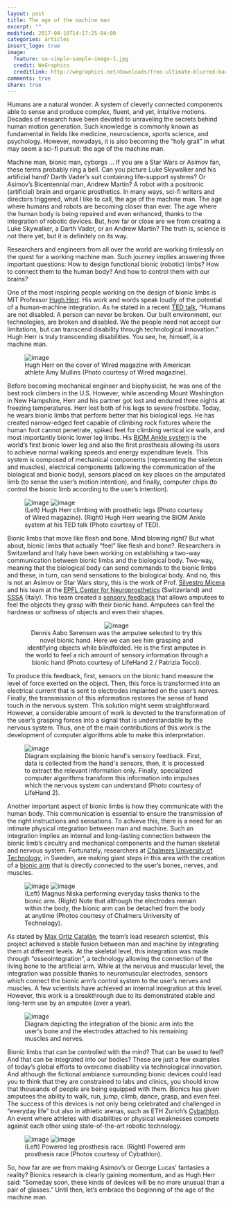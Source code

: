 ```yaml
---
layout: post
title: The age of the machine man
excerpt: ""
modified: 2017-04-10T14:17:25-04:00
categories: articles
insert_logo: true
image:
  feature: so-simple-sample-image-1.jpg
  credit: WeGraphics
  creditlink: http://wegraphics.net/downloads/free-ultimate-blurred-background-pack/
comments: true
share: true
---
```


Humans are a natural wonder. A system of cleverly connected components able to sense and produce complex, fluent, and yet, intuitive motions. Decades of research have been devoted to unraveling the secrets behind human motion generation. Such knowledge is commonly known as fundamental in fields like medicine, neuroscience, sports science, and psychology. However, nowadays, it is also becoming the “holy grail” in what may seem a sci-fi pursuit: the age of the machine man.

Machine man, bionic man, cyborgs … If you are a Star Wars or Asimov fan, these terms probably ring a bell. Can you picture Luke Skywalker and his artificial hand?  Darth Vader’s suit containing life-support systems? Or Asimov’s Bicentennial man, Andrew Martin? A robot with a positronic (artificial) brain and organic prosthetics.
In many ways, sci-fi writers and directors triggered, what I like to call, the age of the machine man. The age where humans and robots are becoming closer than ever. The age where the human body is being repaired and even enhanced, thanks to the integration of robotic devices.
But, how far or close are we from creating a Luke Skywalker, a Darth Vader, or an Andrew Martin? The truth is, science is not there yet, but it is definitely on its way.

Researchers and engineers from all over the world are working tirelessly on the quest for a working machine man. Such journey implies answering three important questions:
How to design functional bionic (robotic) limbs? How to connect them to the human body? And how to control them with our brains?

One of the most inspiring people working on the design of bionic limbs is MIT Professor [Hugh Herr](https://www.media.mit.edu/people/hherr/overview/). His work and words speak loudly of the potential of a human-machine integration. As he stated in a recent [TED talk](https://www.ted.com/talks/hugh_herr_the_new_bionics_that_let_us_run_climb_and_dance/transcript?language=en#t-499854), “Humans are not disabled. A person can never be broken. Our built environment, our technologies, are broken and disabled. We the people need not accept our limitations, but can transcend disability through technological innovation.” Hugh Herr is truly transcending disabilities. You see, he, himself, is a machine man.

<figure>
	<img src="../../images/posts/The_age_of_the_machine_man/WiredHughHerr.jpg" alt="image">
	<figcaption> Hugh Herr on the cover of Wired magazine with American athlete Amy Mullins (Photo courtesy of Wired magazine). </figcaption>
</figure>

Before becoming mechanical engineer and biophysicist, he was one of the best rock climbers in the U.S. However, while ascending Mount Washington in New Hampshire, Herr and his partner got lost and endured three nights at freezing temperatures. Herr lost both of his legs to severe frostbite.
Today, he wears bionic limbs that perform better that his biological legs. He has created narrow-edged feet capable of climbing rock fixtures where the human foot cannot penetrate, spiked feet for climbing vertical ice walls, and most importantly bionic lower leg limbs. His [BiOM Ankle system](http://www.bionxmed.com/payer/the-biom-advantage/) is the world’s first bionic lower leg and also the first prosthesis allowing its users to achieve normal walking speeds and energy expenditure levels. This system is composed of mechanical components (representing the skeleton and muscles), electrical components (allowing the communication of the biological and bionic body), sensors placed on key places on the amputated limb (to sense the user’s motion intention), and finally, computer chips (to control the bionic limb according to the user’s intention).

<figure class="half">
	<img src="../../images/posts/The_age_of_the_machine_man/ice-climber-no-legs.jpg" alt="image">
	<img src="../../images/posts/The_age_of_the_machine_man/BIom.jpg" alt="image">
	<figcaption> (Left) Hugh Herr climbing with prosthetic legs (Photo courtesy of Wired magazine). (Right) Hugh Herr wearing the BiOM Ankle system at his TED talk (Photo courtesy of TED). </figcaption>
</figure>

Bionic limbs that move like flesh and bone. Mind blowing right? But what about, bionic limbs that actually “feel” like flesh and bone?.
Researchers in Switzerland and Italy have been working on establishing a two-way communication between bionic limbs and the biological body. Two-way, meaning that the biological body can send commands to the bionic limbs and these, in turn, can send sensations to the biological body. And no, this is not an Asimov or Star Wars story, this is the work of Prof. [Silvestro Micera](http://cnp.epfl.ch/Miceralab) and his team at the [EPFL Center for Neuroprosthetics](http://cnp.epfl.ch/) (Switzerland) and [SSSA](https://www.santannapisa.it/en) (Italy). This team created a [sensory feedback](https://actu.epfl.ch/news/amputee-feels-in-real-time-with-bionic-hand/) that allows amputees to feel the objects they grasp with their bionic hand. Amputees can feel the hardness or softness of objects and even their shapes. 

<center>
<figure>
	<img src="../../images/posts/The_age_of_the_machine_man/Lifehand1.jpg" alt="image">
	<figcaption> Dennis Aabo Sørensen was the amputee selected to try this novel bionic hand. Here we can see him grasping and identifying objects while blindfolded. He is the first amputee in the world to feel a rich amount of sensory information through a bionic hand (Photo courtesy of LifeHand 2 / Patrizia Tocci). </figcaption>
</figure>
</center>
 
To produce this feedback, first, sensors on the bionic hand measure the level of force exerted on the object. Then, this force is transformed into an electrical current that is sent to electrodes implanted on the user’s nerves. Finally, the transmission of this information restores the sense of hand touch in the nervous system.
This solution might seem straightforward. However, a considerable amount of work is devoted to the transformation of the user’s grasping forces into a signal that is understandable by the nervous system. Thus, one of the main contributions of this work is the development of computer algorithms able to make this interpretation.

<figure>
	<img src="../../images/posts/The_age_of_the_machine_man/lifehand2.jpg" alt="image">
	<figcaption> Diagram explaining the bionic hand's sensory feedback. First, data is collected from the hand's sensors, then, it is processed to extract the relevant information only. Finally, specialized computer algorithms transform this information into impulses which the nervous system can understand (Photo courtesy of LifeHand 2). </figcaption>
</figure>


Another important aspect of bionic limbs is how they communicate with the human body. This communication is essential to ensure the transmission of the right instructions and sensations. To achieve this, there is a need for an intimate physical integration between man and machine.
Such an integration implies an internal and long-lasting connection between the bionic limb’s circuitry and mechanical components and the human skeletal and nervous system.
Fortunately, researchers at [Chalmers University of Technology](http://www.chalmers.se/en/Pages/default.aspx), in Sweden, are making giant steps in this area with the creation of a [bionic arm](https://www.chalmers.se/en/news/Pages/Mind-controlled-prosthetic-arms-that-work-in-daily-life-are-now-a-reality.aspx) that is directly connected to the user’s bones, nerves, and muscles. 

<figure class="half">
	<img src="../../images/posts/The_age_of_the_machine_man/osseointegrated0.jpg" alt="image">
	<img src="../../images/posts/The_age_of_the_machine_man/osseointegrated02.jpg" alt="image">
	<figcaption> (Left) Magnus Niska performing everyday tasks thanks to the bionic arm. (Right) Note that although the electrodes remain within the body, the bionic arm can be detached from the body at anytime (Photos courtesy of Chalmers University of Technology). </figcaption>
</figure>


As stated by [Max Ortiz Catalán](http://www.chalmers.se/en/staff/Pages/max-jair-ortiz-catalan.aspx), the team’s lead research scientist, this project achieved a stable fusion between man and machine by integrating them at different levels. At the skeletal level, this integration was made through “osseointegration”, a technology allowing the connection of the living bone to the artificial arm. While at the nervous and muscular level, the integration was possible thanks to neuromuscular electrodes, sensors which connect the bionic arm’s control system to the user’s nerves and muscles.  A few scientists have achieved an internal integration at this level. However, this work is a breakthrough due to its demonstrated stable and long-term use by an amputee (over a year).

<figure>
	<img src="../../images/posts/The_age_of_the_machine_man/osseointegrated1.jpg" alt="image">
	<figcaption> Diagram depicting the integration of the bionic arm into the user's bone and the electrodes attached to his remaining muscles and nerves.  </figcaption>
</figure>

Bionic limbs that can be controlled with the mind? That can be used to feel? And that can be integrated into our bodies?
These are just a few examples of today’s global efforts to overcome disability via technological innovation. And although the fictional ambiance surrounding bionic devices could lead you to think that they are constrained to labs and clinics, you should know that thousands of people are being equipped with them.
Bionics has given amputees the ability to walk, run, jump, climb, dance, grasp, and even feel. The success of this devices is not only being celebrated and challenged in “everyday life” but also in athletic arenas, such as ETH Zurich’s [Cybathlon](http://www.cybathlon.ethz.ch/). An event where athletes with disabilities or physical weaknesses compete against each other using state-of-the-art robotic technology.

<figure class="half">
	<img src="../../images/posts/The_age_of_the_machine_man/cybathlon1.jpg" alt="image">
	<img src="../../images/posts/The_age_of_the_machine_man/cybathlon2.jpg" alt="image">
	<figcaption> (Left) Powered leg prosthesis race. (Right) Powered arm prosthesis race (Photos courtesy of Cybathlon). </figcaption>
</figure>


So, how far are we from making Asimov’s or George Lucas’ fantasies a reality? Bionics research is clearly gaining momentum, and as Hugh Herr said: “Someday soon, these kinds of devices will be no more unusual than a pair of glasses.” Until then, let’s embrace the beginning of the age of the machine man.